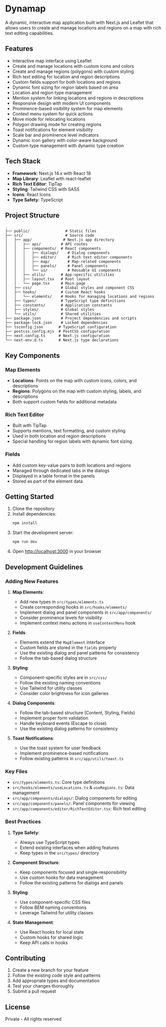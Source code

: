 # Dynamap

A dynamic, interactive map application built with Next.js and Leaflet that allows users to create and manage locations and regions on a map with rich text editing capabilities.

## Features

- Interactive map interface using Leaflet
- Create and manage locations with custom icons and colors
- Create and manage regions (polygons) with custom styling
- Rich text editing for location and region descriptions
- Custom fields support for both locations and regions
- Dynamic font sizing for region labels based on area
- Location and region type management
- Mention system for linking locations and regions in descriptions
- Responsive design with modern UI components
- Prominence-based visibility system for map elements
- Context menu system for quick actions
- Move mode for relocating locations
- Polygon drawing mode for creating regions
- Toast notifications for element visibility
- Scale bar and prominence level indicators
- Dynamic icon gallery with color-aware background
- Custom type management with dynamic type creation

## Tech Stack

- **Framework**: Next.js 14.x with React 18
- **Map Library**: Leaflet with react-leaflet
- **Rich Text Editor**: TipTap
- **Styling**: Tailwind CSS with SASS
- **Icons**: React Icons
- **Type Safety**: TypeScript

## Project Structure

```
.
├── public/                # Static files
├── src/                   # Source code
│   ├── app/              # Next.js app directory
│   │   ├── api/         # API routes
│   │   ├── components/  # React components
│   │   │   ├── dialogs/    # Dialog components
│   │   │   ├── editor/     # Rich text editor components
│   │   │   ├── map/        # Map-related components
│   │   │   ├── panels/     # Panel components
│   │   │   └── ui/         # Reusable UI components
│   │   ├── utils/       # App-specific utilities
│   │   ├── layout.tsx   # Root layout
│   │   └── page.tsx     # Main page
│   ├── css/             # Global styles and component CSS
│   ├── hooks/           # Custom React hooks
│   │   └── elements/    # Hooks for managing locations and regions
│   ├── types/           # TypeScript type definitions
│   ├── constants/       # Application constants
│   ├── styles/          # Global styles
│   └── utils/           # Shared utilities
├── package.json         # Project dependencies and scripts
├── package-lock.json    # Locked dependencies
├── tsconfig.json       # TypeScript configuration
├── postcss.config.mjs  # PostCSS configuration
├── next.config.ts      # Next.js configuration
└── next-env.d.ts       # Next.js type declarations

```

## Key Components

### Map Elements

- **Locations**: Points on the map with custom icons, colors, and descriptions
- **Regions**: Polygons on the map with custom styling, labels, and descriptions
- Both support custom fields for additional metadata

### Rich Text Editor

- Built with TipTap
- Supports mentions, text formatting, and custom styling
- Used in both location and region descriptions
- Special handling for region labels with dynamic font sizing

### Fields

- Add custom key-value pairs to both locations and regions
- Managed through dedicated tabs in the dialogs
- Displayed in a table format in the panels
- Stored as part of the element data

## Getting Started

1. Clone the repository
2. Install dependencies:
   ```bash
   npm install
   ```
3. Start the development server:
   ```bash
   npm run dev
   ```
4. Open [http://localhost:3000](http://localhost:3000) in your browser

## Development Guidelines

### Adding New Features

1. **Map Elements**:
   - Add new types in `src/types/elements.ts`
   - Create corresponding hooks in `src/hooks/elements/`
   - Implement dialog and panel components in `src/app/components/`
   - Consider prominence levels for visibility
   - Implement context menu actions in `useContextMenu` hook

2. **Fields**:
   - Elements extend the `MapElement` interface
   - Custom fields are stored in the `fields` property
   - Use the existing dialog and panel patterns for consistency
   - Follow the tab-based dialog structure

3. **Styling**:
   - Component-specific styles are in `src/css/`
   - Follow the existing naming conventions
   - Use Tailwind for utility classes
   - Consider color brightness for icon galleries

4. **Dialog Components**:
   - Follow the tab-based structure (Content, Styling, Fields)
   - Implement proper form validation
   - Handle keyboard events (Escape to close)
   - Use the existing dialog patterns for consistency

5. **Toast Notifications**:
   - Use the toast system for user feedback
   - Implement prominence-based notifications
   - Follow existing patterns in `src/app/utils/toast.ts`

### Key Files

- `src/types/elements.ts`: Core type definitions
- `src/hooks/elements/useLocations.ts` & `useRegions.ts`: Data management
- `src/app/components/dialogs/`: Dialog components for editing
- `src/app/components/panels/`: Panel components for viewing
- `src/app/components/editor/RichTextEditor.tsx`: Rich text editing

### Best Practices

1. **Type Safety**:
   - Always use TypeScript types
   - Extend existing interfaces when adding features
   - Keep types in the `src/types/` directory

2. **Component Structure**:
   - Keep components focused and single-responsibility
   - Use custom hooks for data management
   - Follow the existing patterns for dialogs and panels

3. **Styling**:
   - Use component-specific CSS files
   - Follow BEM naming conventions
   - Leverage Tailwind for utility classes

4. **State Management**:
   - Use React hooks for local state
   - Custom hooks for shared logic
   - Keep API calls in hooks

## Contributing

1. Create a new branch for your feature
2. Follow the existing code style and patterns
3. Add appropriate types and documentation
4. Test your changes thoroughly
5. Submit a pull request

## License

Private - All rights reserved
